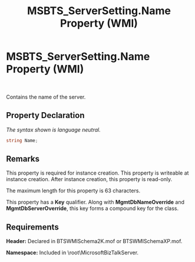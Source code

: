 ﻿---
title: MSBTS_ServerSetting.Name Property (WMI)
TOCTitle: MSBTS_ServerSetting.Name Property (WMI)
ms:assetid: 76fe411f-77b2-4f97-a3c3-b3d4276e6bd0
ms:mtpsurl: https://msdn.microsoft.com/en-us/library/Aa560871(v=BTS.80)
ms:contentKeyID: 51529016
ms.date: 08/30/2017
mtps_version: v=BTS.80
---

# MSBTS\_ServerSetting.Name Property (WMI)

 

Contains the name of the server.

## Property Declaration

*The syntax shown is language neutral.*

```C#
string Name;  
```

## Remarks

This property is required for instance creation. This property is writeable at instance creation. After instance creation, this property is read-only.

The maximum length for this property is 63 characters.

This property has a **Key** qualifier. Along with **MgmtDbNameOverride** and **MgmtDbServerOverride**, this key forms a compound key for the class.

## Requirements

**Header:** Declared in BTSWMISchema2K.mof or BTSWMISchemaXP.mof.

**Namespace:** Included in \\root\\MicrosoftBizTalkServer.

